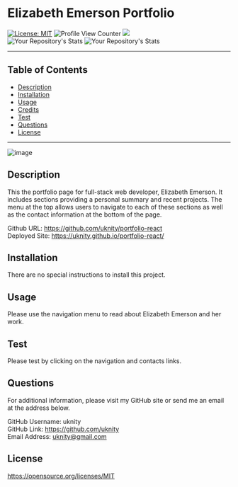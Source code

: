 # Elizabeth Emerson Portfolio
  [![License: MIT](https://img.shields.io/badge/License-MIT-yellow.svg)](https://opensource.org/licenses/MIT) 
  ![Profile View Counter](https://komarev.com/ghpvc/?username=uknity) 
  ![](https://img.shields.io/badge/GitHub-uknity-181717?style=for-the-badge&logo=github)  
  ![Your Repository's Stats](https://github-readme-stats.vercel.app/api?username=uknity&show_icons=true) 
  ![Your Repository's Stats](https://github-readme-stats.vercel.app/api/top-langs/?username=uknity&theme=blue-green)    
  
_____________________________________________________  

## Table of Contents
  - [Description](#description)
  - [Installation](#installation)
  - [Usage](#usage)
  - [Credits](#credits)
  - [Test](#test)
  - [Questions](#questions)
  - [License](#license)
______________________________________________________
![image](https://user-images.githubusercontent.com/77338531/119421968-ecacd780-bccd-11eb-97ab-6bec4b4d65c5.png)

## Description

This the portfolio page for full-stack web developer, Elizabeth Emerson.  It includes sections providing a personal summary and recent projects.  The menu at the top allows users to navigate to each of these sections as well as the contact information at the bottom of the page.

Github URL: https://github.com/uknity/portfolio-react  
Deployed Site: https://uknity.github.io/portfolio-react/

## Installation

There are no special instructions to install this project.

## Usage

Please use the navigation menu to read about Elizabeth Emerson and her work.
## Test

Please test by clicking on the navigation and contacts links.

## Questions

For additional information, please visit my GitHub site or send me an email at the address below.  
  
GitHub Username: uknity  
GitHub Link: https://github.com/uknity  
Email Address: uknity@gmail.com  

## License

https://opensource.org/licenses/MIT